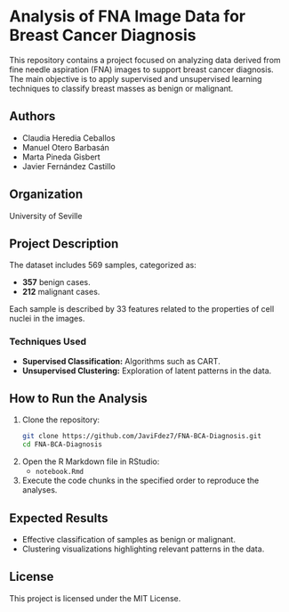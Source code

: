 # Analysis of FNA Image Data for Breast Cancer Diagnosis

This repository contains a project focused on analyzing data derived from fine needle aspiration (FNA) images to support breast cancer diagnosis. The main objective is to apply supervised and unsupervised learning techniques to classify breast masses as benign or malignant.

## Authors
- Claudia Heredia Ceballos
- Manuel Otero Barbasán
- Marta Pineda Gisbert
- Javier Fernández Castillo

## Organization
University of Seville

## Project Description
The dataset includes 569 samples, categorized as:
- **357** benign cases.
- **212** malignant cases.

Each sample is described by 33 features related to the properties of cell nuclei in the images.

### Techniques Used
- **Supervised Classification:** Algorithms such as CART.
- **Unsupervised Clustering:** Exploration of latent patterns in the data.

## How to Run the Analysis
1. Clone the repository:
   ```bash
   git clone https://github.com/JaviFdez7/FNA-BCA-Diagnosis.git
   cd FNA-BCA-Diagnosis
   ```
2. Open the R Markdown file in RStudio:
   - `notebook.Rmd`
3. Execute the code chunks in the specified order to reproduce the analyses.

## Expected Results
- Effective classification of samples as benign or malignant.
- Clustering visualizations highlighting relevant patterns in the data.

## License
This project is licensed under the MIT License.


